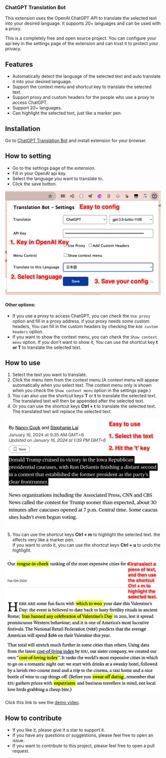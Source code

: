 ### ChatGPT Translation Bot

This extension uses the OpenAI ChatGPT API to translate the selected text into your desired language. It supports 20+ languages and can be used with a proxy.

This is a completely free and open source project. You can configure your api key in the settings page of the extension and can trust it to protect your privacy.

## Features
- Automatically detect the language of the selected text and auto translate it into your desired language.
- Support the context menu and shortcut key to translate the selected text.
- Support proxy and custom headers for the people who use a proxy to access ChatGPT.
- Support 20+ languages.
- Can highlight the selected text, just like a marker pen.

## Installation
Go to [ChatGPT Translation Bot](https://chromewebstore.google.com/detail/chatgpt-translation-bot/fglemdfemikhijpgojdobdgplbcfomdf) and install extension for your browser.

## How to setting
- Go to the settings page of the extension.
- Fill in your OpenAI api key.
- Select the language you want to translate to.
- Click the save button.

![how to config](/images/how-to-config.png)

#### Other options:
- If you use a proxy to access ChatGPT, you can check the `Use proxy` option and fill in a proxy address.
if your proxy needs some custom headers, You can fill in the custom headers by checking the `Add custom headers` option.
- If you want to show the context menu, you can check the `Show context menu` option. If you don't want to show it, You can use the shortcut key **t or T** to translate the selected text.

## How to use
1. Select the text you want to translate.
2. Click the menu item from the context menu.(A context menu will appear automatically when you select text. The context menu only is shown when you check the `Show context menu` option in the settings page.)
3. You can also use the shortcut keys **T** or **t** to translate the selected text. The translated text will then be appended after the selected text.
4. Or you can use the shortcut keys **Ctrl + t** to translate the selected text. The translated text will replace the selected text.

![how to use](/images/how-to-use.png)

5. You can use the shortcut keys **Ctrl + m** to highlight the selected text. the effects very like a marker pen.    
If you want to undo it, you can use the shortcut keys **Ctrl + u** to undo the highlight.  

![how to use](/images/highlight-text.png)

Click this link to see the [demo video](https://www.youtube.com/watch?v=JLqsyhCxiBM).

## How to contribute
* If you like it, please give it a star to support it.   
* If you have any questions or suggestions, please feel free to open an issue.    
* If you want to contribute to this project, please feel free to open a pull request.     
